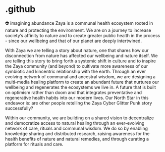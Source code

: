 # .github
👽 imagining abundance 
Zaya is a communal health ecosystem rooted in nature and protecting the environment. We are on a journey to increase society’s affinity to nature and to create greater public health in the process - since our wellbeing and that of our planet are deeply intertwined.

With Zaya we are telling a story about nature, one that shares how our disconnection from nature has affected our wellbeing and nature itself. We are telling this story to bring forth a systemic shift in culture and to inspire the Zaya community (and beyond) to cultivate more awareness of our symbiotic and kincentric relationship with the earth. Through an ever evolving network of communal and ancestral wisdom, we are designing a multi-media healing platform to create an abundant future that nurtures our wellbeing and regenerates the ecosystems we live in. A future that is built on optimism rather than doom and that integrates preventative and regenerative health habits into our modern lives. Our North Star in this endeavor is: are other people retelling the Zaya Cyber Glitter Punk story successfully?

Within our community, we are building on a shared vision to decentralize and democratize access to natural healing through an ever-evolving network of care, rituals and communal wisdom. We do so by enabling knowledge sharing and distributed research, raising awareness for the health benefits of nature and natural remedies, and through curating a platform for rituals and care.

